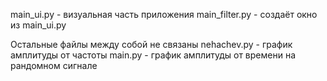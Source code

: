 main_ui.py - визуальная часть приложения
main_filter.py - создаёт окно из main_ui.py

Остальные файлы между собой не связаны
nehachev.py - график амплитуды от частоты
main.py - график амплитуды от времени на рандомном сигнале
